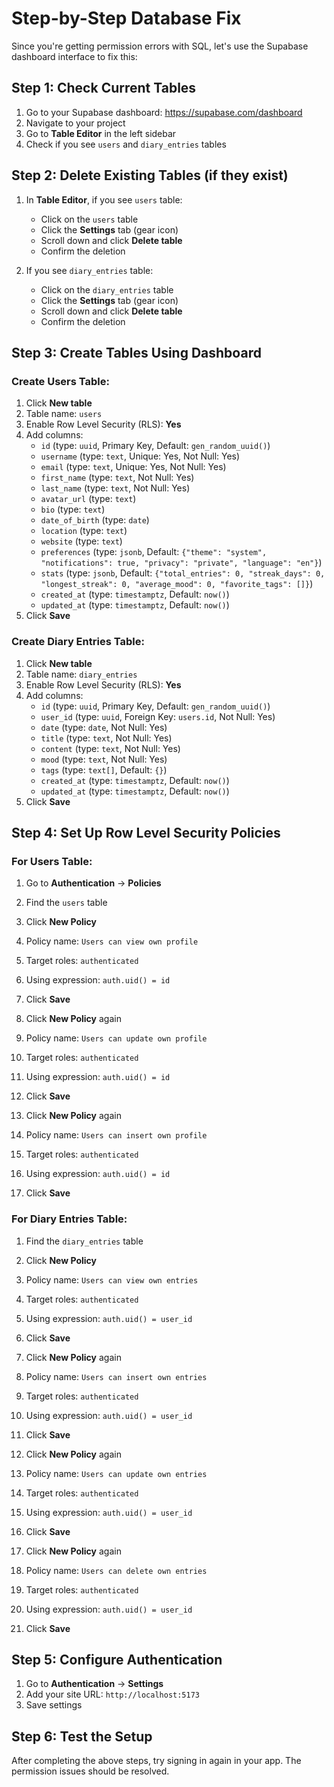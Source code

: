 # Step-by-Step Database Fix

Since you're getting permission errors with SQL, let's use the Supabase dashboard interface to fix this:

## Step 1: Check Current Tables

1. Go to your Supabase dashboard: https://supabase.com/dashboard
2. Navigate to your project
3. Go to **Table Editor** in the left sidebar
4. Check if you see `users` and `diary_entries` tables

## Step 2: Delete Existing Tables (if they exist)

1. In **Table Editor**, if you see `users` table:
   - Click on the `users` table
   - Click the **Settings** tab (gear icon)
   - Scroll down and click **Delete table**
   - Confirm the deletion

2. If you see `diary_entries` table:
   - Click on the `diary_entries` table
   - Click the **Settings** tab (gear icon)
   - Scroll down and click **Delete table**
   - Confirm the deletion

## Step 3: Create Tables Using Dashboard

### Create Users Table:

1. Click **New table**
2. Table name: `users`
3. Enable Row Level Security (RLS): **Yes**
4. Add columns:
   - `id` (type: `uuid`, Primary Key, Default: `gen_random_uuid()`)
   - `username` (type: `text`, Unique: Yes, Not Null: Yes)
   - `email` (type: `text`, Unique: Yes, Not Null: Yes)
   - `first_name` (type: `text`, Not Null: Yes)
   - `last_name` (type: `text`, Not Null: Yes)
   - `avatar_url` (type: `text`)
   - `bio` (type: `text`)
   - `date_of_birth` (type: `date`)
   - `location` (type: `text`)
   - `website` (type: `text`)
   - `preferences` (type: `jsonb`, Default: `{"theme": "system", "notifications": true, "privacy": "private", "language": "en"}`)
   - `stats` (type: `jsonb`, Default: `{"total_entries": 0, "streak_days": 0, "longest_streak": 0, "average_mood": 0, "favorite_tags": []}`)
   - `created_at` (type: `timestamptz`, Default: `now()`)
   - `updated_at` (type: `timestamptz`, Default: `now()`)
5. Click **Save**

### Create Diary Entries Table:

1. Click **New table**
2. Table name: `diary_entries`
3. Enable Row Level Security (RLS): **Yes**
4. Add columns:
   - `id` (type: `uuid`, Primary Key, Default: `gen_random_uuid()`)
   - `user_id` (type: `uuid`, Foreign Key: `users.id`, Not Null: Yes)
   - `date` (type: `date`, Not Null: Yes)
   - `title` (type: `text`, Not Null: Yes)
   - `content` (type: `text`, Not Null: Yes)
   - `mood` (type: `text`, Not Null: Yes)
   - `tags` (type: `text[]`, Default: `{}`)
   - `created_at` (type: `timestamptz`, Default: `now()`)
   - `updated_at` (type: `timestamptz`, Default: `now()`)
5. Click **Save**

## Step 4: Set Up Row Level Security Policies

### For Users Table:

1. Go to **Authentication** → **Policies**
2. Find the `users` table
3. Click **New Policy**
4. Policy name: `Users can view own profile`
5. Target roles: `authenticated`
6. Using expression: `auth.uid() = id`
7. Click **Save**

4. Click **New Policy** again
5. Policy name: `Users can update own profile`
6. Target roles: `authenticated`
7. Using expression: `auth.uid() = id`
8. Click **Save**

4. Click **New Policy** again
5. Policy name: `Users can insert own profile`
6. Target roles: `authenticated`
7. Using expression: `auth.uid() = id`
8. Click **Save**

### For Diary Entries Table:

1. Find the `diary_entries` table
2. Click **New Policy**
3. Policy name: `Users can view own entries`
4. Target roles: `authenticated`
5. Using expression: `auth.uid() = user_id`
6. Click **Save**

7. Click **New Policy** again
8. Policy name: `Users can insert own entries`
9. Target roles: `authenticated`
10. Using expression: `auth.uid() = user_id`
11. Click **Save**

12. Click **New Policy** again
13. Policy name: `Users can update own entries`
14. Target roles: `authenticated`
15. Using expression: `auth.uid() = user_id`
16. Click **Save**

17. Click **New Policy** again
18. Policy name: `Users can delete own entries`
19. Target roles: `authenticated`
20. Using expression: `auth.uid() = user_id`
21. Click **Save**

## Step 5: Configure Authentication

1. Go to **Authentication** → **Settings**
2. Add your site URL: `http://localhost:5173`
3. Save settings

## Step 6: Test the Setup

After completing the above steps, try signing in again in your app. The permission issues should be resolved. 